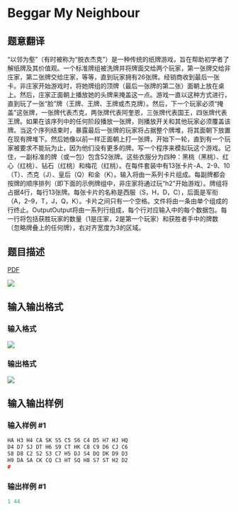 # Beggar My Neighbour

## 题意翻译

“以邻为壑”（有时被称为“脱衣杰克”）是一种传统的纸牌游戏，旨在帮助初学者了解纸牌及其价值观。一个标准牌组被洗牌并将牌面交给两个玩家，第一张牌交给非庄家，第二张牌交给庄家，等等，直到玩家拥有26张牌。经销商收到最后一张卡。非庄家开始游戏时，将她牌组的顶牌（最后一张牌的第二张）面朝上放在桌上。然后，庄家正面朝上播放她的头牌来掩盖这一点。游戏一直以这种方式进行，直到玩了一张“脸”牌（王牌、王牌、王牌或杰克牌）。然后，下一个玩家必须“掩盖”这张牌，一张牌代表杰克，两张牌代表阿奎恩，三张牌代表国王，四张牌代表王牌。如果在该序列中的任何阶段播放一张牌，则播放开关和其他玩家必须覆盖该牌。当这个序列结束时，暴露最后一张牌的玩家将占据整个牌堆，将其面朝下放置在现有牌堆下。然后她像以前一样正面朝上打一张牌，开始下一轮，直到有一个玩家被要求不能玩为止，因为他们没有更多的牌。写一个程序来模拟玩这个游戏。记住，一副标准的牌（或一包）包含52张牌。这些衣服分为四种：黑桃（黑桃）、红心（红桃）、钻石（红桃）和梅花（红桃）。在每件套装中有13张卡片-A、2-9、10（T）、杰克（J）、皇后（Q）和金（K）。输入将由一系列卡片组成。每副牌都会按牌的顺序排列（即下面的示例牌组中，非庄家将通过玩“h2”开始游戏）。牌组将占据4行，每行13张牌。每张卡片的名称是西服（S，H，D，C），后面是军衔（A，2–9，T，J，Q，K）。卡片之间只有一个空格。文件将由一条由单个组成的行终止。OutputOutput将由一系列行组成，每个行对应输入中的每个数据包。每一行将包括获胜玩家的数量（1是庄家，2是第一个玩家）和获胜者手中的牌数（忽略牌叠上的任何牌），右对齐宽度为3的区域。 

## 题目描述

[problemUrl]: https://uva.onlinejudge.org/index.php?option=com_onlinejudge&Itemid=8&category=3&page=show_problem&problem=98

[PDF](https://uva.onlinejudge.org/external/1/p162.pdf)

![](https://cdn.luogu.com.cn/upload/vjudge_pic/UVA162/41894ee6c3b7151a6421c3b94c5c88c61ad0535e.png)

## 输入输出格式

### 输入格式

![](https://cdn.luogu.com.cn/upload/vjudge_pic/UVA162/3c28642ad9d9ed9fd0cad38ab2c42d4ebd21b959.png)

### 输出格式

![](https://cdn.luogu.com.cn/upload/vjudge_pic/UVA162/b577715e7d3842d03bac554c3aeae95d5a8c447b.png)

## 输入输出样例

### 输入样例 #1

```cpp
HA H3 H4 CA SK S5 C5 S6 C4 D5 H7 HJ HQ
D4 D7 SJ DT H6 S9 CT HK C8 C9 D6 CJ C6
S8 D8 C2 S2 S3 C7 H5 DJ S4 DQ DK D9 D3
H9 DA SA CK CQ C3 HT SQ H8 S7 ST H2 D2
#
```


### 输出样例 #1

```cpp
1 44
```



